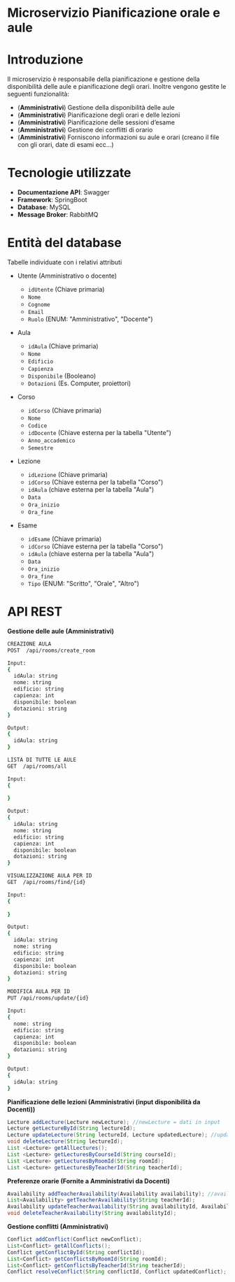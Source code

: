# Microservizio Pianificazione orale e aule
# Introduzione
Il microservizio è responsabile della pianificazione e gestione della disponibilità delle aule e pianificazione degli orari. Inoltre vengono gestite le seguenti funzionalità:
- (**Amministrativi**) Gestione della disponibilità delle aule
- (**Amministrativi**) Pianificazione degli orari e delle lezioni
- (**Amministrativi**) Pianificazione delle sessioni d’esame
- (**Amministrativi**) Gestione dei conflitti di orario
- (**Amministrativi**) Forniscono informazioni su aule e orari (creano il file con gli orari, date di esami ecc...)

# Tecnologie utilizzate
- **Documentazione API**: Swagger
- **Framework**: SpringBoot
- **Database**: MySQL
- **Message Broker**: RabbitMQ

# Entità del database
Tabelle individuate con i relativi attributi
- Utente (Amministrativo o docente)
  - `idUtente` (Chiave primaria)
  - `Nome`
  - `Cognome`
  - `Email`
  - `Ruolo` (ENUM: "Amministrativo", "Docente")
 
- Aula
  - `idAula` (Chiave primaria)
  - `Nome`
  - `Edificio`
  - `Capienza`
  - `Disponibile` (Booleano)
  - `Dotazioni` (Es. Computer, proiettori)
 
- Corso
  - `idCorso` (Chiave primaria)
  - `Nome`
  - `Codice`
  - `idDocente` (Chiave esterna per la tabella "Utente")
  - `Anno_accademico`
  - `Semestre`
 
- Lezione
  - `idLezione` (Chiave primaria)
  - `idCorso` (Chiave esterna per la tabella "Corso")
  - `idAula` (chiave esterna per la tabella "Aula")
  - `Data`
  - `Ora_inizio`
  - `Ora_fine`
 
- Esame
  - `idEsame` (Chiave primaria)
  - `idCorso` (Chiave esterna per la tabella "Corso")
  - `idAula` (chiave esterna per la tabella "Aula")
  - `Data`
  - `Ora_inizio`
  - `Ora_fine`
  - `Tipo` (ENUM: "Scritto", "Orale", "Altro")

# API REST
**Gestione delle aule (Amministrativi)**
```bash
CREAZIONE AULA
POST  /api/rooms/create_room

Input:
{
  idAula: string
  nome: string
  edificio: string
  capienza: int
  disponibile: boolean
  dotazioni: string
}

Output:
{
  idAula: string
}
```
```bash
LISTA DI TUTTE LE AULE
GET  /api/rooms/all

Input:
{
  
}

Output:
{
  idAula: string
  nome: string
  edificio: string
  capienza: int
  disponibile: boolean
  dotazioni: string
}
```

```bash
VISUALIZZAZIONE AULA PER ID
GET  /api/rooms/find/{id}

Input:
{
  
}

Output:
{
  idAula: string
  nome: string
  edificio: string
  capienza: int
  disponibile: boolean
  dotazioni: string
}
```

```bash
MODIFICA AULA PER ID
PUT /api/rooms/update/{id}

Input:
{
  nome: string
  edificio: string
  capienza: int
  disponibile: boolean
  dotazioni: string
}

Output:
{
  idAula: string
}
```

**Pianificazione delle lezioni (Amministrativi (input disponibilità da Docenti))**
```java
Lecture addLecture(Lecture newLecture); //newLecture = dati in input
Lecture getLectureById(String lectureId);
Lecture updateLecture(String lectureId, Lecture updatedLecture); //updatedLecture = dati in input
void deleteLecture(String lectureId);
List <Lecture> getAllLectures();
List <Lecture> getLecturesByCourseId(String courseId);
List <Lecture> getLecturesByRoomId(String roomId);
List <Lecture> getLecturesByTeacherId(String teacherId);
```

**Preferenze orarie (Fornite a Amministrativi da Docenti)**
```java
Availability addTeacherAvailability(Availability availability); //availability = dati in input
List<Availability> getTeacherAvailability(String teacherId);
Availability updateTeacherAvailability(String availabilityId, Availability updatedAvailability); //updatedAvailability = dati in input
void deleteTeacherAvailability(String availabilityId);
```

**Gestione conflitti (Amministrativi)**
```java
Conflict addConflict(Conflict newConflict);
List<Conflict> getAllConflicts();
Conflict getConflictById(String conflictId);
List<Conflict> getConflictsByRoomId(String roomId);
List<Conflict> getConflictsByTeacherId(String teacherId);
Conflict resolveConflict(String conflictId, Conflict updatedConflict);
```


